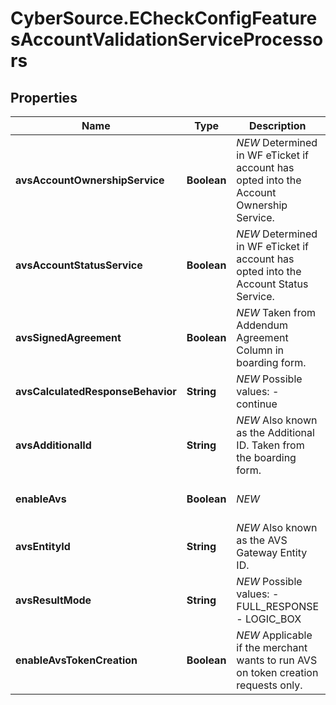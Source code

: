# CyberSource.ECheckConfigFeaturesAccountValidationServiceProcessors

## Properties
Name | Type | Description | Notes
------------ | ------------- | ------------- | -------------
**avsAccountOwnershipService** | **Boolean** | *NEW* Determined in WF eTicket if account has opted into the Account Ownership Service. | [optional] 
**avsAccountStatusService** | **Boolean** | *NEW* Determined in WF eTicket if account has opted into the Account Status Service. | [optional] 
**avsSignedAgreement** | **Boolean** | *NEW* Taken from Addendum Agreement Column in boarding form. | [optional] 
**avsCalculatedResponseBehavior** | **String** | *NEW*  Possible values: - continue | [optional] [default to 'continue']
**avsAdditionalId** | **String** | *NEW* Also known as the Additional ID. Taken from the boarding form. | [optional] 
**enableAvs** | **Boolean** | *NEW* | [optional] [default to true]
**avsEntityId** | **String** | *NEW* Also known as the AVS Gateway Entity ID. | [optional] 
**avsResultMode** | **String** | *NEW*  Possible values: - FULL_RESPONSE - LOGIC_BOX | [optional] 
**enableAvsTokenCreation** | **Boolean** | *NEW* Applicable if the merchant wants to run AVS on token creation requests only. | [optional] [default to false]


